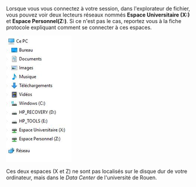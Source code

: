 Lorsque vous vous connectez à votre session, dans l'explorateur de fichier, vous pouvez voir deux lecteurs réseaux nommés **Espace Universitaire (X:)** et **Espace Personnel(Z:)**. Si ce n'est pas le cas, reportez vous à la fiche protocole expliquant comment se connecter à ces espaces.

![arborescence.JPG](images/arborescence.JPG)

Ces deux espaces (X et Z) ne sont pas localisés sur le disque dur de votre ordinateur, mais dans le _Data Center_ de l'université de Rouen.

